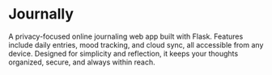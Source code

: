 # Journally
A privacy-focused online journaling web app built with Flask. Features include daily entries, mood tracking, and cloud sync, all accessible from any device. Designed for simplicity and reflection, it keeps your thoughts organized, secure, and always within reach.
